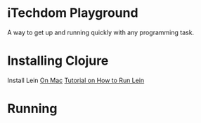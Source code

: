 # iTechdom Playground
A way to get up and running quickly with any programming task.

# Installing Clojure
Install Lein 
[On Mac](http://www.lispcast.com/clojure-mac)
[Tutorial on How to Run Lein](https://github.com/technomancy/leiningen/blob/stable/doc/TUTORIAL.md)

# Running
